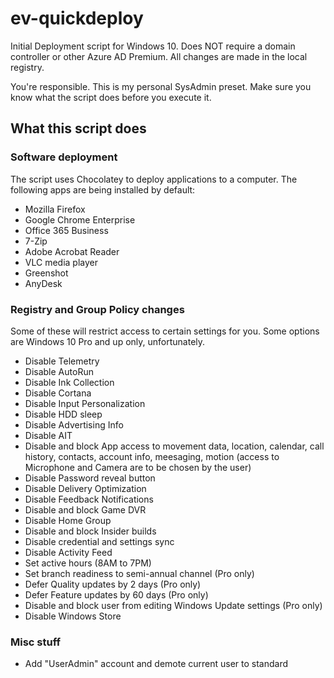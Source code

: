 # ev-quickdeploy
Initial Deployment script for Windows 10. Does NOT require a domain controller or other Azure AD Premium. All changes are made in the local registry.

You're responsible. This is my personal SysAdmin preset. Make sure you know what the script does before you execute it.

## What this script does
### Software deployment
The script uses Chocolatey to deploy applications to a computer. The following apps are being installed by default:
* Mozilla Firefox
* Google Chrome Enterprise
* Office 365 Business
* 7-Zip
* Adobe Acrobat Reader
* VLC media player
* Greenshot
* AnyDesk

### Registry and Group Policy changes
Some of these will restrict access to certain settings for you. Some options are Windows 10 Pro and up only, unfortunately.
* Disable Telemetry
* Disable AutoRun
* Disable Ink Collection
* Disable Cortana
* Disable Input Personalization
* Disable HDD sleep
* Disable Advertising Info
* Disable AIT
* Disable and block App access to movement data, location, calendar, call history, contacts, account info, meesaging, motion (access to Microphone and Camera are to be chosen by the user)
* Disable Password reveal button
* Disable Delivery Optimization
* Disable Feedback Notifications
* Disable and block Game DVR
* Disable Home Group
* Disable and block Insider builds
* Disable credential and settings sync
* Disable Activity Feed
* Set active hours (8AM to 7PM)
* Set branch readiness to semi-annual channel (Pro only)
* Defer Quality updates by 2 days (Pro only)
* Defer Feature updates by 60 days (Pro only)
* Disable and block user from editing Windows Update settings (Pro only)
* Disable Windows Store

### Misc stuff
* Add "UserAdmin" account and demote current user to standard
